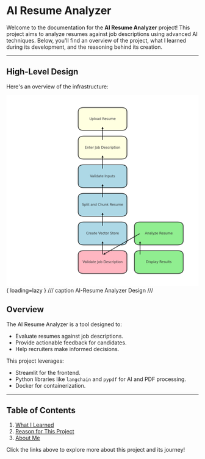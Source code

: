 # AI Resume Analyzer

Welcome to the documentation for the **AI Resume Analyzer** project! This project aims to analyze resumes against job descriptions using advanced AI techniques. Below, you'll find an overview of the project, what I learned during its development, and the reasoning behind its creation.

---
## High-Level Design

Here's an overview of the infrastructure:

![High-Level Design Overview](assets/diagram.png){ loading=lazy }
/// caption
AI-Resume Analyzer Design
///

## Overview

The AI Resume Analyzer is a tool designed to:
- Evaluate resumes against job descriptions.
- Provide actionable feedback for candidates.
- Help recruiters make informed decisions.

This project leverages:
- Streamlit for the frontend.
- Python libraries like `langchain` and `pypdf` for AI and PDF processing.
- Docker for containerization.

---

## Table of Contents

1. [What I Learned](what-i-learned.md)
2. [Reason for This Project](reason-for-project.md)
3. [About Me](about.md)


Click the links above to explore more about this project and its journey!
